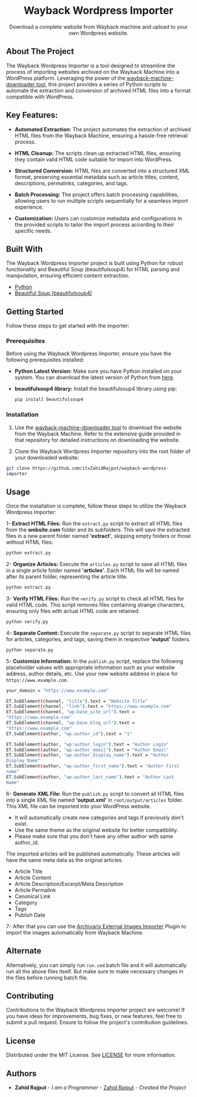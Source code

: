 <br/>
  <h1 align="center">Wayback Wordpress Importer</h1>

  <p align="center">
    Download a complete website from Wayback machine and upload to your own Wordpress website.
  </p>

## About The Project

The Wayback Wordpress Importer is a tool designed to streamline the process of importing websites archived on the Wayback Machine into a WordPress platform. Leveraging the power of the [wayback-machine-downloader tool](https://github.com/hartator/wayback-machine-downloader), this project provides a series of Python scripts to automate the extraction and conversion of archived HTML files into a format compatible with WordPress.

## Key Features: ##
* **Automated Extraction:** The project automates the extraction of archived HTML files from the Wayback Machine, ensuring a hassle-free retrieval process.

* **HTML Cleanup:** The scripts clean up extracted HTML files, ensuring they contain valid HTML code suitable for import into WordPress.

* **Structured Conversion:** HTML files are converted into a structured XML format, preserving essential metadata such as article titles, content, descriptions, permalinks, categories, and tags.

* **Batch Processing:** The project offers batch processing capabilities, allowing users to run multiple scripts sequentially for a seamless import experience.

* **Customization:** Users can customize metadata and configurations in the provided scripts to tailor the import process according to their specific needs.

## Built With

The Wayback Wordpress Importer project is built using Python for robust functionality and Beautiful Soup (beautifulsoup4) for HTML parsing and manipulation, ensuring efficient content extraction.


* [Python](https://python.org/download)
* [Beautiful Soup (beautifulsoup4)](https://pypi.org/project/beautifulsoup4/)

## Getting Started

Follow these steps to get started with the importer:

### Prerequisites

Before using the Wayback Wordpress Importer, ensure you have the following prerequisites installed:

* **Python Latest Version:** Make sure you have Python installed on your system. You can download the latest version of Python from [here](https://www.python.org/downloads/).

* **beautifulsoup4 library:** Install the beautifulsoup4 library using pip:
  ```sh
  pip install beautifulsoup4
  ```

### Installation

1. Use the [wayback-machine-downloader tool](https://github.com/hartator/wayback-machine-downloader) to download the website from the Wayback Machine. Refer to the extensive guide provided in that repository for detailed instructions on downloading the website.

2. Clone the Wayback Wordpress Importer repository into the root folder of your downloaded website:

  ```sh
  git clone https://github.com/itxZahidRajput/wayback-wordpress- 
  importer
  ```

## Usage

Once the installation is complete, follow these steps to utilize the Wayback Wordpress Importer:

1- **Extract HTML Files:** Run the ```extract.py``` script to extract all HTML files from the **website.com** folder and its subfolders. This will save the extracted files in a new parent folder named **'extract'**, skipping empty folders or those without HTML files.
  ```sh
  python extract.py
  ```

2- **Organize Articles:** Execute the ```articles.py``` script to save all HTML files in a single article folder named **'articles'**. Each HTML file will be named after its parent folder, representing the article title.
  ```sh
  python extract.py
  ```

3- **Verify HTML Files:** Run the ```verify.py``` script to check all HTML files for valid HTML code. This script removes files containing strange characters, ensuring only files with actual HTML code are retained.
  ```sh
  python verify.py
  ```

4- **Separate Content:** Execute the ```separate.py``` script to separate HTML files for articles, categories, and tags, saving them in respective **'output'** folders.
  ```sh
  python separate.py
  ```

5- **Customize Information:** In the ```publish.py``` script, replace the following placeholder values with appropriate information such as your website address, author details, etc.
Use your new website address in place for ```https://www.example.com```.
  ```sh
  your_domain = "https://www.example.com"

  ET.SubElement(channel, "title").text = "Website Title"
  ET.SubElement(channel, "link").text = "https://www.example.com"
  ET.SubElement(channel, "wp:base_site_url").text = 
  "https://www.example.com"
  ET.SubElement(channel, "wp:base_blog_url").text = 
  "https://www.example.com"
  ET.SubElement(author, "wp:author_id").text = "1"

  ET.SubElement(author, "wp:author_login").text = "Author Login"
  ET.SubElement(author, "wp:author_email").text = "Author Email"
  ET.SubElement(author, "wp:author_display_name").text = "Author 
  Display Name"
  ET.SubElement(author, "wp:author_first_name").text = "Author First 
  name"
  ET.SubElement(author, "wp:author_last_name").text = "Author Last 
  Name"
  ```

6- **Generate XML File:** Run the ```publish.py``` script to convert all HTML files into a single XML file named **'output.xml'** in ```root/output/articles``` folder. This XML file can be imported into your WordPress website.
* It will automatically create new categories and tags if previously don't exist.
* Use the same theme as the original website for better compatibility.
* Please make sure that you don't have any other author with same author_id.

The imported articles will be published automatically. These articles will have the same meta data as the original articles.
* Article Title
* Article Content
* Article Description/Excerpt/Meta Description
* Article Permalink
* Canonical Link
* Category
* Tags
* Publish Date

7- After that you can use the <a href="https://wordpress.org/plugins/archiver" target="_blank">Archivarix External Images Importer</a> Plugin to import the images automatically from Wayback Machine.

## Alternate

Alternatively, you can simply run ```run.cmd``` batch file and it will automatically run all the above files itself. But make sure to make necessary changes in the files before running batch file.

## Contributing

Contributions to the Wayback Wordpress Importer project are welcome! If you have ideas for improvements, bug fixes, or new features, feel free to submit a pull request. Ensure to follow the project's contribution guidelines.


## License

Distributed under the MIT License. See [LICENSE](https://github.com/itxZahidRajput/wayback-wordpress-importer/blob/main/LICENSE) for more information.

## Authors

* **Zahid Rajput** - *I am a Programmer* - [Zahid Rajput](https://github.com/itxZahidRajput) - *Created the Project*

